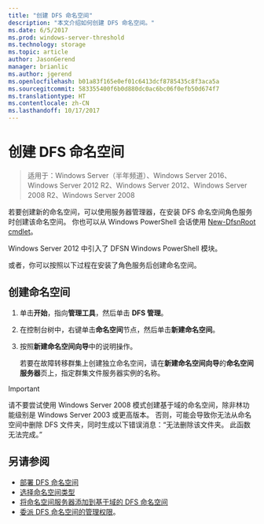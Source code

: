 ```yaml
---
title: "创建 DFS 命名空间"
description: "本文介绍如何创建 DFS 命名空间。"
ms.date: 6/5/2017
ms.prod: windows-server-threshold
ms.technology: storage
ms.topic: article
author: JasonGerend
manager: brianlic
ms.author: jgerend
ms.openlocfilehash: b01a83f165e0ef01c6413dcf8785435c8f3aca5a
ms.sourcegitcommit: 583355400f6b0d880dc0ac6bc06f0efb50d674f7
ms.translationtype: HT
ms.contentlocale: zh-CN
ms.lasthandoff: 10/17/2017
---
```

# <a name="create-a-dfs-namespace"></a>创建 DFS 命名空间

> 适用于：Windows Server（半年频道）、Windows Server 2016、Windows Server 2012 R2、Windows Server 2012、Windows Server 2008 R2、Windows Server 2008

若要创建新的命名空间，可以使用服务器管理器，在安装 DFS 命名空间角色服务时创建该命名空间。 你也可以从 Windows PowerShell 会话使用 [New-DfsnRoot cmdlet](https://docs.microsoft.com/powershell/module/dfsn/new-dfsnroot)。 

Windows Server 2012 中引入了 DFSN Windows PowerShell 模块。 

或者，你可以按照以下过程在安装了角色服务后创建命名空间。

## <a name="to-create-a-namespace"></a>创建命名空间

1.  单击**开始**，指向**管理工具**，然后单击 **DFS 管理**。

2.  在控制台树中，右键单击**命名空间**节点，然后单击**新建命名空间**。

3.  按照**新建命名空间向导**中的说明操作。

    若要在故障转移群集上创建独立命名空间，请在**新建命名空间向导**的**命名空间服务器**页上，指定群集文件服务器实例的名称。

> [!IMPORTANT]
> 请不要尝试使用 Windows Server 2008 模式创建基于域的命名空间，除非林功能级别是 Windows Server 2003 或更高版本。 否则，可能会导致你无法从命名空间中删除 DFS 文件夹，同时生成以下错误消息：“无法删除该文件夹。 此函数无法完成。”

## <a name="see-also"></a>另请参阅

-   [部署 DFS 命名空间](deploying-dfs-namespaces.md)
-   [选择命名空间类型](choose-a-namespace-type.md)
-   [将命名空间服务器添加到基于域的 DFS 命名空间](add-namespace-servers-to-a-domain-based-dfs-namespace.md)
-   [委派 DFS 命名空间的管理权限](delegate-management-permissions-for-dfs-namespaces.md)。


